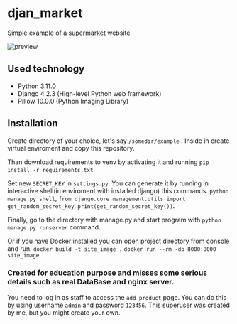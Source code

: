 # djan_market

Simple example of a supermarket website

![preview](djan_market.gif)

## Used technology
* Python 3.11.0
* Django 4.2.3 (High-level Python web framework)
* Pillow 10.0.0 (Python Imaging Library)

## Installation

Create directory of your choice, let's say `/somedir/example` . Inside in create virtual enviroment 
and copy this repository.

Than download requirements to venv by activating it and running `pip install -r requirements.txt`.

Set new `SECRET_KEY` in `settings.py`. You can generate it by running in interactive shell(in enviroment with installed django) this commands.
`python manage.py shell`,
`from django.core.management.utils import get_random_secret_key`,
`print(get_random_secret_key())`.

Finally, go to the directory with manage.py and start program with `python manage.py runserver` command.

Or if you have Docker installed you can open project directory from console and run:
`docker build -t site_image .`
`docker run --rm -dp 8000:8000 site_image`

### Created for education purpose and misses some serious details such as real DataBase and nginx server.

You need to log in as staff to access the `add_product` page. You can do this by using username `admin` and password `123456`.
This superuser was created by me, but you might create your own.

